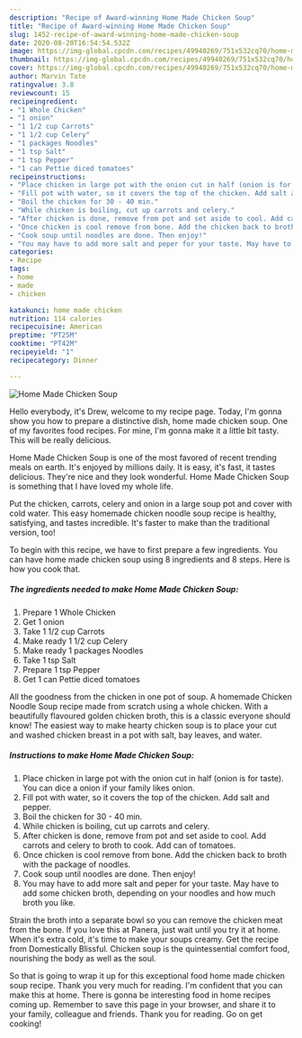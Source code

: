 ```yaml
---
description: "Recipe of Award-winning Home Made Chicken Soup"
title: "Recipe of Award-winning Home Made Chicken Soup"
slug: 1452-recipe-of-award-winning-home-made-chicken-soup
date: 2020-08-20T16:54:54.532Z
image: https://img-global.cpcdn.com/recipes/49940269/751x532cq70/home-made-chicken-soup-recipe-main-photo.jpg
thumbnail: https://img-global.cpcdn.com/recipes/49940269/751x532cq70/home-made-chicken-soup-recipe-main-photo.jpg
cover: https://img-global.cpcdn.com/recipes/49940269/751x532cq70/home-made-chicken-soup-recipe-main-photo.jpg
author: Marvin Tate
ratingvalue: 3.8
reviewcount: 15
recipeingredient:
- "1 Whole Chicken"
- "1 onion"
- "1 1/2 cup Carrots"
- "1 1/2 cup Celery"
- "1 packages Noodles"
- "1 tsp Salt"
- "1 tsp Pepper"
- "1 can Pettie diced tomatoes"
recipeinstructions:
- "Place chicken in large pot with the onion cut in half (onion is for taste). You can dice a onion if your family likes onion."
- "Fill pot with water, so it covers the top of the chicken. Add salt and pepper."
- "Boil the chicken for 30 - 40 min."
- "While chicken is boiling, cut up carrots and celery."
- "After chicken is done, remove from pot and set aside to cool. Add carrots and celery to broth to cook. Add can of tomatoes."
- "Once chicken is cool remove from bone. Add the chicken back to broth with the package of noodles."
- "Cook soup until noodles are done. Then enjoy!"
- "You may have to add more salt and peper for your taste. May have to add some chicken broth, depending on your noodles and how much broth you like."
categories:
- Recipe
tags:
- home
- made
- chicken

katakunci: home made chicken 
nutrition: 114 calories
recipecuisine: American
preptime: "PT25M"
cooktime: "PT42M"
recipeyield: "1"
recipecategory: Dinner

---
```



![Home Made Chicken Soup](https://img-global.cpcdn.com/recipes/49940269/751x532cq70/home-made-chicken-soup-recipe-main-photo.jpg)

Hello everybody, it's Drew, welcome to my recipe page. Today, I'm gonna show you how to prepare a distinctive dish, home made chicken soup. One of my favorites food recipes. For mine, I'm gonna make it a little bit tasty. This will be really delicious.

Home Made Chicken Soup is one of the most favored of recent trending meals on earth. It's enjoyed by millions daily. It is easy, it's fast, it tastes delicious. They're nice and they look wonderful. Home Made Chicken Soup is something that I have loved my whole life.

Put the chicken, carrots, celery and onion in a large soup pot and cover with cold water. This easy homemade chicken noodle soup recipe is healthy, satisfying, and tastes incredible. It&#39;s faster to make than the traditional version, too!


To begin with this recipe, we have to first prepare a few ingredients. You can have home made chicken soup using 8 ingredients and 8 steps. Here is how you cook that.

<!--inarticleads1-->

##### The ingredients needed to make Home Made Chicken Soup:

1. Prepare 1 Whole Chicken
1. Get 1 onion
1. Take 1 1/2 cup Carrots
1. Make ready 1 1/2 cup Celery
1. Make ready 1 packages Noodles
1. Take 1 tsp Salt
1. Prepare 1 tsp Pepper
1. Get 1 can Pettie diced tomatoes


All the goodness from the chicken in one pot of soup. A homemade Chicken Noodle Soup recipe made from scratch using a whole chicken. With a beautifully flavoured golden chicken broth, this is a classic everyone should know! The easiest way to make hearty chicken soup is to place your cut and washed chicken breast in a pot with salt, bay leaves, and water. 

<!--inarticleads2-->

##### Instructions to make Home Made Chicken Soup:

1. Place chicken in large pot with the onion cut in half (onion is for taste). You can dice a onion if your family likes onion.
1. Fill pot with water, so it covers the top of the chicken. Add salt and pepper.
1. Boil the chicken for 30 - 40 min.
1. While chicken is boiling, cut up carrots and celery.
1. After chicken is done, remove from pot and set aside to cool. Add carrots and celery to broth to cook. Add can of tomatoes.
1. Once chicken is cool remove from bone. Add the chicken back to broth with the package of noodles.
1. Cook soup until noodles are done. Then enjoy!
1. You may have to add more salt and peper for your taste. May have to add some chicken broth, depending on your noodles and how much broth you like.


Strain the broth into a separate bowl so you can remove the chicken meat from the bone. If you love this at Panera, just wait until you try it at home. When it&#39;s extra cold, it&#39;s time to make your soups creamy. Get the recipe from Domestically Blissful. Chicken soup is the quintessential comfort food, nourishing the body as well as the soul. 

So that is going to wrap it up for this exceptional food home made chicken soup recipe. Thank you very much for reading. I'm confident that you can make this at home. There is gonna be interesting food in home recipes coming up. Remember to save this page in your browser, and share it to your family, colleague and friends. Thank you for reading. Go on get cooking!
